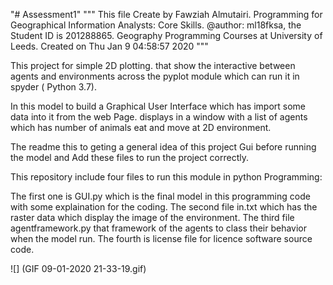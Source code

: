 "# Assessment1" 
"""
This file Create by Fawziah Almutairi.
Programming for Geographical Information Analysts: Core Skills.
@author: ml18fksa, the Student ID is 201288865.
Geography Programming Courses at University of Leeds.
Created on Thu Jan  9 04:58:57 2020
"""

This project for simple 2D plotting. that show the  interactive between agents and environments across the pyplot module 
which can run it in spyder ( Python 3.7).

In this model to build  a Graphical User Interface which has  import some data into it from the web Page.
displays in a window with a list of agents which has number of  animals eat and move at 2D environment.

The readme this to geting a general idea of this project Gui before running the model and
Add these files to run the project correctly.

This repository include four files to run this module in python Programming:
    
The first one is GUI.py which is the final model in this programming code with some explaination for the coding. 
The second file in.txt  which has the raster data which display the image of the environment.
The third file agentframework.py that framework of the agents to class their behavior when the model run.
The fourth is license file for licence software source code.

![] (GIF 09-01-2020 21-33-19.gif)
